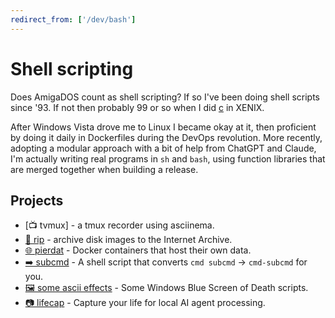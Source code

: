 ```yaml
---
redirect_from: ['/dev/bash']
---
```


# Shell scripting

Does AmigaDOS count as shell scripting? If so I've been doing shell scripts
since '93. If not then probably 99 or so when I did [c](../c) in XENIX.

After Windows Vista drove me to Linux I became okay at it, then proficient by
doing it daily in Dockerfiles during the DevOps revolution. More recently,
adopting a modular approach with a bit of help from ChatGPT and Claude, I'm
actually writing real programs in `sh` and `bash`, using function libraries that
are merged together when building a release.

## Projects

* [📺 tvmux] -
  a tmux recorder using asciinema.
* [💽 rip](rip) -
  archive disk images to the Internet Archive.
* [🌐 pierdat](pierdat) -
  Docker containers that host their own data.
* [➡️ subcmd](subcmd) -
  A shell script that converts `cmd subcmd` -> `cmd-subcmd` for you.
* [🖼️ some ascii effects](asciinema-fx) -
  Some Windows Blue Screen of Death scripts.
* [📷 lifecap](lifecap) -
  Capture your life for local AI agent processing.
